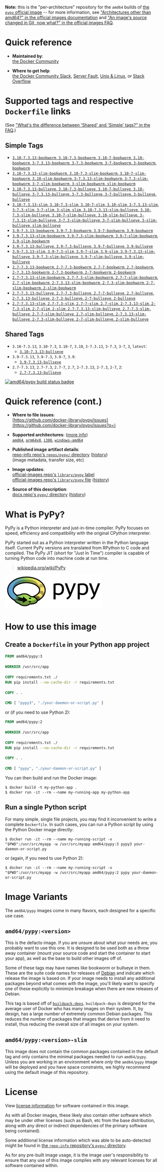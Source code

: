 <!--

********************************************************************************

WARNING:

    DO NOT EDIT "pypy/README.md"

    IT IS AUTO-GENERATED

    (from the other files in "pypy/" combined with a set of templates)

********************************************************************************

-->

**Note:** this is the "per-architecture" repository for the `amd64` builds of [the `pypy` official image](https://hub.docker.com/_/pypy) -- for more information, see ["Architectures other than amd64?" in the official images documentation](https://github.com/docker-library/official-images#architectures-other-than-amd64) and ["An image's source changed in Git, now what?" in the official images FAQ](https://github.com/docker-library/faq#an-images-source-changed-in-git-now-what).

# Quick reference

-	**Maintained by**:  
	[the Docker Community](https://github.com/docker-library/pypy)

-	**Where to get help**:  
	[the Docker Community Slack](https://dockr.ly/comm-slack), [Server Fault](https://serverfault.com/help/on-topic), [Unix & Linux](https://unix.stackexchange.com/help/on-topic), or [Stack Overflow](https://stackoverflow.com/help/on-topic)

# Supported tags and respective `Dockerfile` links

(See ["What's the difference between 'Shared' and 'Simple' tags?" in the FAQ](https://github.com/docker-library/faq#whats-the-difference-between-shared-and-simple-tags).)

## Simple Tags

-	[`3.10-7.3.13-bookworm`, `3.10-7.3-bookworm`, `3.10-7-bookworm`, `3.10-bookworm`, `3-7.3.13-bookworm`, `3-7.3-bookworm`, `3-7-bookworm`, `3-bookworm`, `bookworm`](https://github.com/docker-library/pypy/blob/5e62c69facf8055515e337881b91a51050c02bdb/3.10/bookworm/Dockerfile)
-	[`3.10-7.3.13-slim-bookworm`, `3.10-7.3-slim-bookworm`, `3.10-7-slim-bookworm`, `3.10-slim-bookworm`, `3-7.3.13-slim-bookworm`, `3-7.3-slim-bookworm`, `3-7-slim-bookworm`, `3-slim-bookworm`, `slim-bookworm`](https://github.com/docker-library/pypy/blob/5e62c69facf8055515e337881b91a51050c02bdb/3.10/slim-bookworm/Dockerfile)
-	[`3.10-7.3.13-bullseye`, `3.10-7.3-bullseye`, `3.10-7-bullseye`, `3.10-bullseye`, `3-7.3.13-bullseye`, `3-7.3-bullseye`, `3-7-bullseye`, `3-bullseye`, `bullseye`](https://github.com/docker-library/pypy/blob/5e62c69facf8055515e337881b91a51050c02bdb/3.10/bullseye/Dockerfile)
-	[`3.10-7.3.13-slim`, `3.10-7.3-slim`, `3.10-7-slim`, `3.10-slim`, `3-7.3.13-slim`, `3-7.3-slim`, `3-7-slim`, `3-slim`, `slim`, `3.10-7.3.13-slim-bullseye`, `3.10-7.3-slim-bullseye`, `3.10-7-slim-bullseye`, `3.10-slim-bullseye`, `3-7.3.13-slim-bullseye`, `3-7.3-slim-bullseye`, `3-7-slim-bullseye`, `3-slim-bullseye`, `slim-bullseye`](https://github.com/docker-library/pypy/blob/5e62c69facf8055515e337881b91a51050c02bdb/3.10/slim-bullseye/Dockerfile)
-	[`3.9-7.3.13-bookworm`, `3.9-7.3-bookworm`, `3.9-7-bookworm`, `3.9-bookworm`](https://github.com/docker-library/pypy/blob/eb44bfb226b37bf5e8f73d845f74c98742db637a/3.9/bookworm/Dockerfile)
-	[`3.9-7.3.13-slim-bookworm`, `3.9-7.3-slim-bookworm`, `3.9-7-slim-bookworm`, `3.9-slim-bookworm`](https://github.com/docker-library/pypy/blob/eb44bfb226b37bf5e8f73d845f74c98742db637a/3.9/slim-bookworm/Dockerfile)
-	[`3.9-7.3.13-bullseye`, `3.9-7.3-bullseye`, `3.9-7-bullseye`, `3.9-bullseye`](https://github.com/docker-library/pypy/blob/eb44bfb226b37bf5e8f73d845f74c98742db637a/3.9/bullseye/Dockerfile)
-	[`3.9-7.3.13-slim`, `3.9-7.3-slim`, `3.9-7-slim`, `3.9-slim`, `3.9-7.3.13-slim-bullseye`, `3.9-7.3-slim-bullseye`, `3.9-7-slim-bullseye`, `3.9-slim-bullseye`](https://github.com/docker-library/pypy/blob/eb44bfb226b37bf5e8f73d845f74c98742db637a/3.9/slim-bullseye/Dockerfile)
-	[`2.7-7.3.13-bookworm`, `2.7-7.3-bookworm`, `2.7-7-bookworm`, `2.7-bookworm`, `2-7.3.13-bookworm`, `2-7.3-bookworm`, `2-7-bookworm`, `2-bookworm`](https://github.com/docker-library/pypy/blob/aa454a51687d87368d17c300dd06e4916ab4c539/2.7/bookworm/Dockerfile)
-	[`2.7-7.3.13-slim-bookworm`, `2.7-7.3-slim-bookworm`, `2.7-7-slim-bookworm`, `2.7-slim-bookworm`, `2-7.3.13-slim-bookworm`, `2-7.3-slim-bookworm`, `2-7-slim-bookworm`, `2-slim-bookworm`](https://github.com/docker-library/pypy/blob/aa454a51687d87368d17c300dd06e4916ab4c539/2.7/slim-bookworm/Dockerfile)
-	[`2.7-7.3.13-bullseye`, `2.7-7.3-bullseye`, `2.7-7-bullseye`, `2.7-bullseye`, `2-7.3.13-bullseye`, `2-7.3-bullseye`, `2-7-bullseye`, `2-bullseye`](https://github.com/docker-library/pypy/blob/aa454a51687d87368d17c300dd06e4916ab4c539/2.7/bullseye/Dockerfile)
-	[`2.7-7.3.13-slim`, `2.7-7.3-slim`, `2.7-7-slim`, `2.7-slim`, `2-7.3.13-slim`, `2-7.3-slim`, `2-7-slim`, `2-slim`, `2.7-7.3.13-slim-bullseye`, `2.7-7.3-slim-bullseye`, `2.7-7-slim-bullseye`, `2.7-slim-bullseye`, `2-7.3.13-slim-bullseye`, `2-7.3-slim-bullseye`, `2-7-slim-bullseye`, `2-slim-bullseye`](https://github.com/docker-library/pypy/blob/aa454a51687d87368d17c300dd06e4916ab4c539/2.7/slim-bullseye/Dockerfile)

## Shared Tags

-	`3.10-7.3.13`, `3.10-7.3`, `3.10-7`, `3.10`, `3-7.3.13`, `3-7.3`, `3-7`, `3`, `latest`:
	-	[`3.10-7.3.13-bullseye`](https://github.com/docker-library/pypy/blob/5e62c69facf8055515e337881b91a51050c02bdb/3.10/bullseye/Dockerfile)
-	`3.9-7.3.13`, `3.9-7.3`, `3.9-7`, `3.9`:
	-	[`3.9-7.3.13-bullseye`](https://github.com/docker-library/pypy/blob/eb44bfb226b37bf5e8f73d845f74c98742db637a/3.9/bullseye/Dockerfile)
-	`2.7-7.3.13`, `2.7-7.3`, `2.7-7`, `2.7`, `2-7.3.13`, `2-7.3`, `2-7`, `2`:
	-	[`2.7-7.3.13-bullseye`](https://github.com/docker-library/pypy/blob/aa454a51687d87368d17c300dd06e4916ab4c539/2.7/bullseye/Dockerfile)

[![amd64/pypy build status badge](https://img.shields.io/jenkins/s/https/doi-janky.infosiftr.net/job/multiarch/job/amd64/job/pypy.svg?label=amd64/pypy%20%20build%20job)](https://doi-janky.infosiftr.net/job/multiarch/job/amd64/job/pypy/)

# Quick reference (cont.)

-	**Where to file issues**:  
	[https://github.com/docker-library/pypy/issues](https://github.com/docker-library/pypy/issues?q=)

-	**Supported architectures**: ([more info](https://github.com/docker-library/official-images#architectures-other-than-amd64))  
	[`amd64`](https://hub.docker.com/r/amd64/pypy/), [`arm64v8`](https://hub.docker.com/r/arm64v8/pypy/), [`i386`](https://hub.docker.com/r/i386/pypy/), [`windows-amd64`](https://hub.docker.com/r/winamd64/pypy/)

-	**Published image artifact details**:  
	[repo-info repo's `repos/pypy/` directory](https://github.com/docker-library/repo-info/blob/master/repos/pypy) ([history](https://github.com/docker-library/repo-info/commits/master/repos/pypy))  
	(image metadata, transfer size, etc)

-	**Image updates**:  
	[official-images repo's `library/pypy` label](https://github.com/docker-library/official-images/issues?q=label%3Alibrary%2Fpypy)  
	[official-images repo's `library/pypy` file](https://github.com/docker-library/official-images/blob/master/library/pypy) ([history](https://github.com/docker-library/official-images/commits/master/library/pypy))

-	**Source of this description**:  
	[docs repo's `pypy/` directory](https://github.com/docker-library/docs/tree/master/pypy) ([history](https://github.com/docker-library/docs/commits/master/pypy))

# What is PyPy?

PyPy is a Python interpreter and just-in-time compiler. PyPy focuses on speed, efficiency and compatibility with the original CPython interpreter.

PyPy started out as a Python interpreter written in the Python language itself. Current PyPy versions are translated from RPython to C code and compiled. The PyPy JIT (short for "Just In Time") compiler is capable of turning Python code into machine code at run time.

> [wikipedia.org/wiki/PyPy](https://en.wikipedia.org/wiki/PyPy)

![logo](https://raw.githubusercontent.com/docker-library/docs/ff804ee81e3f94dab5cd207a0a0504e5e67606dd/pypy/logo.png)

# How to use this image

## Create a `Dockerfile` in your Python app project

```dockerfile
FROM amd64/pypy:3

WORKDIR /usr/src/app

COPY requirements.txt ./
RUN pip install --no-cache-dir -r requirements.txt

COPY . .

CMD [ "pypy3", "./your-daemon-or-script.py" ]
```

or (if you need to use Python 2):

```dockerfile
FROM amd64/pypy:2

WORKDIR /usr/src/app

COPY requirements.txt ./
RUN pip install --no-cache-dir -r requirements.txt

COPY . .

CMD [ "pypy", "./your-daemon-or-script.py" ]
```

You can then build and run the Docker image:

```console
$ docker build -t my-python-app .
$ docker run -it --rm --name my-running-app my-python-app
```

## Run a single Python script

For many simple, single file projects, you may find it inconvenient to write a complete `Dockerfile`. In such cases, you can run a Python script by using the Python Docker image directly:

```console
$ docker run -it --rm --name my-running-script -v "$PWD":/usr/src/myapp -w /usr/src/myapp amd64/pypy:3 pypy3 your-daemon-or-script.py
```

or (again, if you need to use Python 2):

```console
$ docker run -it --rm --name my-running-script -v "$PWD":/usr/src/myapp -w /usr/src/myapp amd64/pypy:2 pypy your-daemon-or-script.py
```

# Image Variants

The `amd64/pypy` images come in many flavors, each designed for a specific use case.

## `amd64/pypy:<version>`

This is the defacto image. If you are unsure about what your needs are, you probably want to use this one. It is designed to be used both as a throw away container (mount your source code and start the container to start your app), as well as the base to build other images off of.

Some of these tags may have names like bookworm or bullseye in them. These are the suite code names for releases of [Debian](https://wiki.debian.org/DebianReleases) and indicate which release the image is based on. If your image needs to install any additional packages beyond what comes with the image, you'll likely want to specify one of these explicitly to minimize breakage when there are new releases of Debian.

This tag is based off of [`buildpack-deps`](https://hub.docker.com/_/buildpack-deps/). `buildpack-deps` is designed for the average user of Docker who has many images on their system. It, by design, has a large number of extremely common Debian packages. This reduces the number of packages that images that derive from it need to install, thus reducing the overall size of all images on your system.

## `amd64/pypy:<version>-slim`

This image does not contain the common packages contained in the default tag and only contains the minimal packages needed to run `amd64/pypy`. Unless you are working in an environment where *only* the `amd64/pypy` image will be deployed and you have space constraints, we highly recommend using the default image of this repository.

# License

View [license information](https://bitbucket.org/pypy/pypy/src/c3ff0dd6252b6ba0d230f3624dbb4aab8973a1d0/LICENSE?at=default) for software contained in this image.

As with all Docker images, these likely also contain other software which may be under other licenses (such as Bash, etc from the base distribution, along with any direct or indirect dependencies of the primary software being contained).

Some additional license information which was able to be auto-detected might be found in [the `repo-info` repository's `pypy/` directory](https://github.com/docker-library/repo-info/tree/master/repos/pypy).

As for any pre-built image usage, it is the image user's responsibility to ensure that any use of this image complies with any relevant licenses for all software contained within.
